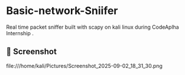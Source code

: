 # Basic-network-Sniifer
Real time packet sniffer built with scapy on kali linux during CodeAplha Internship .
## 📸 Screenshot
file:///home/kali/Pictures/Screenshot_2025-09-02_18_31_30.png
